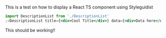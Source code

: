 This is a test on how to display a React TS component using Styleguidist

```jsx harmony
import DescriptionList from './DescriptionList'
;<DescriptionList title={<div>Cool Title</div>} data={<div>Data here</div>}/>
```

This should be working!!
